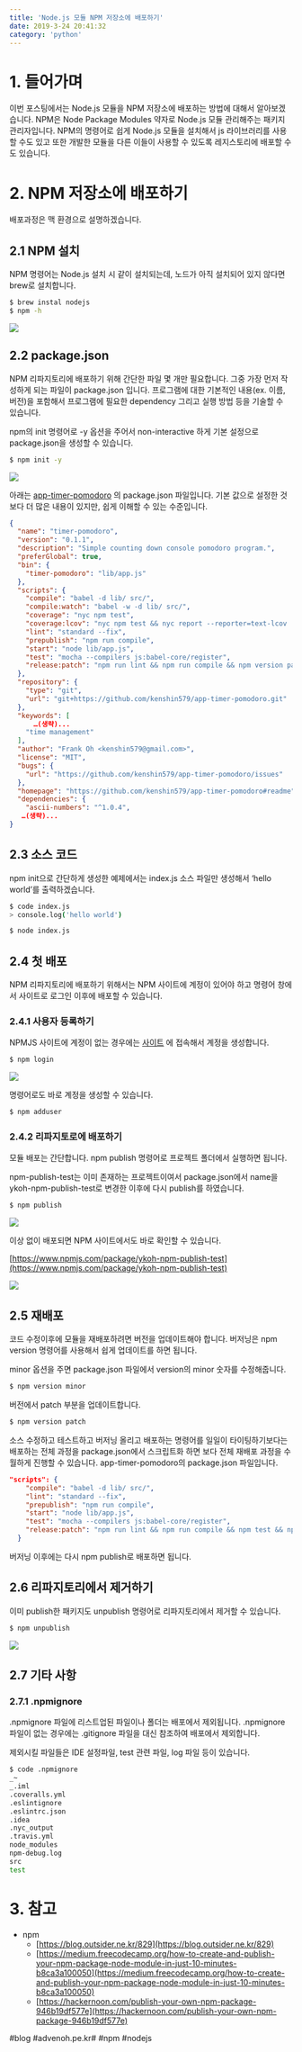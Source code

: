 ```yaml
---
title: 'Node.js 모듈 NPM 저장소에 배포하기'
date: 2019-3-24 20:41:32
category: 'python'
---
```


# 1. 들어가며

이번 포스팅에서는 Node.js 모듈을 NPM 저장소에 배포하는 방법에 대해서 알아보겠습니다. NPM은 Node Package Modules 약자로 Node.js 모듈 관리해주는 패키지 관리자입니다.
NPM의 명령어로 쉽게 Node.js 모듈을 설치해서 js 라이브러리를 사용할 수도 있고 또한 개발한 모듈을 다른 이들이 사용할 수 있도록 레지스토리에 배포할 수도 있습니다.

# 2. NPM 저장소에 배포하기

배포과정은 맥 환경으로 설명하겠습니다.

## 2.1 NPM 설치

NPM 명령어는 Node.js 설치 시 같이 설치되는데, 노드가 아직 설치되어 있지 않다면 brew로 설치합니다.

```bash
$ brew instal nodejs
$ npm -h
```

![](images/20190324/image_4.png)

## 2.2 package.json

NPM 리파지토리에 배포하기 위해 간단한 파일 몇 개만 필요합니다. 그중 가장 먼저 작성하게 되는 파일이 package.json 입니다. 프로그램에 대한 기본적인 내용(ex. 이름, 버전)을 포함해서 프로그램에 필요한 dependency 그리고 실행 방법 등을 기술할 수 있습니다.

npm의 init 명령어로 -y 옵션을 주어서 non-interactive 하게 기본 설정으로 package.json을 생성할 수 있습니다.

```bash
$ npm init -y
```

![](images/20190324/image_2.png)

아래는 [app-timer-pomodoro](https://github.com/kenshin579/app-timer-pomodoro) 의 package.json 파일입니다. 기본 값으로 설정한 것보다 더 많은 내용이 있지만, 쉽게 이해할 수 있는 수준입니다.

```json
{
  "name": "timer-pomodoro",
  "version": "0.1.1",
  "description": "Simple counting down console pomodoro program.",
  "preferGlobal": true,
  "bin": {
    "timer-pomodoro": "lib/app.js"
  },
  "scripts": {
    "compile": "babel -d lib/ src/",
    "compile:watch": "babel -w -d lib/ src/",
    "coverage": "nyc npm test",
    "coverage:lcov": "nyc npm test && nyc report --reporter=text-lcov | coveralls",
    "lint": "standard --fix",
    "prepublish": "npm run compile",
    "start": "node lib/app.js",
    "test": "mocha --compilers js:babel-core/register",
    "release:patch": "npm run lint && npm run compile && npm version patch && npm publish"
  },
  "repository": {
    "type": "git",
    "url": "git+https://github.com/kenshin579/app-timer-pomodoro.git"
  },
  "keywords": [
      …(생략)...
    "time management"
  ],
  "author": "Frank Oh <kenshin579@gmail.com>",
  "license": "MIT",
  "bugs": {
    "url": "https://github.com/kenshin579/app-timer-pomodoro/issues"
  },
  "homepage": "https://github.com/kenshin579/app-timer-pomodoro#readme",
  "dependencies": {
    "ascii-numbers": "^1.0.4",
   …(생략)...
}
```

## 2.3 소스 코드

npm init으로 간단하게 생성한 예제에서는 index.js 소스 파일만 생성해서 ‘hello world’를 출력하겠습니다.

```bash
$ code index.js
> console.log('hello world')

$ node index.js
```

## 2.4 첫 배포

NPM 리파지토리에 배포하기 위해서는 NPM 사이트에 계정이 있어야 하고 명령어 창에서 사이트로 로그인 이후에 배포할 수 있습니다.

### 2.4.1 사용자 등록하기

NPMJS 사이트에 계정이 없는 경우에는 [사이트](https://www.npmjs.com/) 에 접속해서 계정을 생성합니다.

```bash
$ npm login
```

![](images/20190324/image_5.png)

명령어로도 바로 계정을 생성할 수 있습니다.

```bash
$ npm adduser
```

### 2.4.2 리파지토로에 배포하기

모듈 배포는 간단합니다. npm publish 명령어로 프로젝트 폴더에서 실행하면 됩니다.

npm-publish-test는 이미 존재하는 프로젝트이여서 package.json에서 name을 ykoh-npm-publish-test로 변경한 이후에 다시 publish를 하였습니다.

```bash
$ npm publish
```

![](images/20190324/image_1.png)

이상 없이 배포되면 NPM 사이트에서도 바로 확인할 수 있습니다.

[https://www.npmjs.com/package/ykoh-npm-publish-test](https://www.npmjs.com/package/ykoh-npm-publish-test)

![](images/20190324/image_3.png)

## 2.5 재배포

코드 수정이후에 모듈을 재배포하려면 버전을 업데이트해야 합니다. 버저닝은 npm version 명령어를 사용해서 쉽게 업데이트를 하면 됩니다.

minor 옵션을 주면 package.json 파일에서 version의 minor 숫자를 수정해줍니다.

```bash
$ npm version minor
```

버전에서 patch 부분을 업데이트합니다.

```bash
$ npm version patch
```

소스 수정하고 테스트하고 버저닝 올리고 배포하는 명령어를 일일이 타이팅하기보다는 배포하는 전체 과정을 package.json에서 스크립트화 하면 보다 전체 재배포 과정을 수월하게 진행할 수 있습니다. app-timer-pomodoro의 package.json 파일입니다.

```json
"scripts": {
    "compile": "babel -d lib/ src/",
    "lint": "standard --fix",
    "prepublish": "npm run compile",
    "start": "node lib/app.js",
    "test": "mocha --compilers js:babel-core/register",
    "release:patch": "npm run lint && npm run compile && npm test && npm version patch && npm publish"
  }
```

버저닝 이후에는 다시 npm publish로 배포하면 됩니다.

## 2.6 리파지토리에서 제거하기

이미 publish한 패키지도 unpublish 명령어로 리파지토리에서 제거할 수 있습니다.

```bash
$ npm unpublish
```

![](images/20190324/image_6.png)

## 2.7 기타 사항

### 2.7.1 .npmignore

.npmignore 파일에 리스트업된 파일이나 폴더는 배포에서 제외됩니다. .npmignore 파일이 없는 경우에는 .gitignore 파일을 대신 참조하여 배포에서 제외합니다.

제외시킬 파일들은 IDE 설정파일, test 관련 파일, log 파일 등이 있습니다.

```bash
$ code .npmignore
_~
_.iml
.coveralls.yml
.eslintignore
.eslintrc.json
.idea
.nyc_output
.travis.yml
node_modules
npm-debug.log
src
test
```

# 3. 참고

- npm
  - [https://blog.outsider.ne.kr/829](https://blog.outsider.ne.kr/829)
  - [https://medium.freecodecamp.org/how-to-create-and-publish-your-npm-package-node-module-in-just-10-minutes-b8ca3a100050](https://medium.freecodecamp.org/how-to-create-and-publish-your-npm-package-node-module-in-just-10-minutes-b8ca3a100050) 
  - [https://hackernoon.com/publish-your-own-npm-package-946b19df577e](https://hackernoon.com/publish-your-own-npm-package-946b19df577e)

#blog #advenoh.pe.kr# #npm #nodejs
